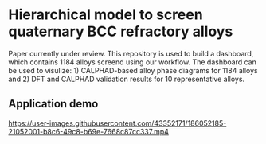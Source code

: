 # Hierarchical model to screen quaternary BCC refractory alloys

Paper currently under review.
This repository is used to build a dashboard, which contains 1184 alloys screend using our workflow. The dashboard can be used to visulize: 1) CALPHAD-based alloy phase diagrams for 1184 alloys and 2) DFT and CALPHAD validation results for 10 representative alloys.

## Application demo
https://user-images.githubusercontent.com/43352171/186052185-21052001-b8c6-49c8-b69e-7668c87cc337.mp4

